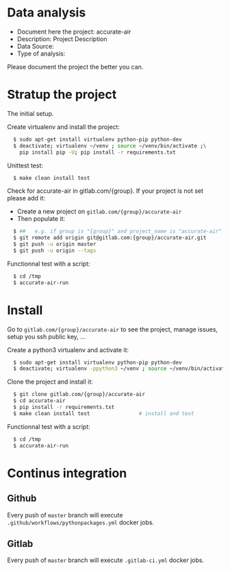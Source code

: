 # Data analysis
- Document here the project: accurate-air
- Description: Project Description
- Data Source:
- Type of analysis:

Please document the project the better you can.

# Stratup the project

The initial setup.

Create virtualenv and install the project:
```bash
  $ sudo apt-get install virtualenv python-pip python-dev
  $ deactivate; virtualenv ~/venv ; source ~/venv/bin/activate ;\
    pip install pip -U; pip install -r requirements.txt
```

Unittest test:
```bash
  $ make clean install test
```

Check for accurate-air in gitlab.com/{group}.
If your project is not set please add it:

- Create a new project on `gitlab.com/{group}/accurate-air`
- Then populate it:

```bash
  $ ##   e.g. if group is "{group}" and project_name is "accurate-air"
  $ git remote add origin git@gitlab.com:{group}/accurate-air.git
  $ git push -u origin master
  $ git push -u origin --tags
```

Functionnal test with a script:
```bash
  $ cd /tmp
  $ accurate-air-run
```
# Install
Go to `gitlab.com/{group}/accurate-air` to see the project, manage issues,
setup you ssh public key, ...

Create a python3 virtualenv and activate it:
```bash
  $ sudo apt-get install virtualenv python-pip python-dev
  $ deactivate; virtualenv -ppython3 ~/venv ; source ~/venv/bin/activate
```

Clone the project and install it:
```bash
  $ git clone gitlab.com/{group}/accurate-air
  $ cd accurate-air
  $ pip install -r requirements.txt
  $ make clean install test                # install and test
```
Functionnal test with a script:
```bash
  $ cd /tmp
  $ accurate-air-run
``` 

# Continus integration
## Github 
Every push of `master` branch will execute `.github/workflows/pythonpackages.yml` docker jobs.
## Gitlab
Every push of `master` branch will execute `.gitlab-ci.yml` docker jobs.
